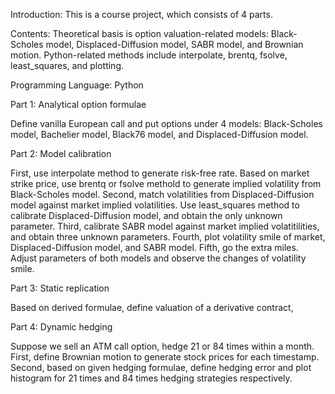 Introduction: This is a course project, which consists of 4 parts. 

Contents: Theoretical basis is option valuation-related models: Black-Scholes model, Displaced-Diffusion model, SABR model, and Brownian motion.
Python-related methods include interpolate, brentq, fsolve, least_squares, and plotting.

Programming Language: Python

Part 1: Analytical option formulae

Define vanilla European call and put options under 4 models: Black-Scholes model, Bachelier model, Black76 model, and Displaced-Diffusion model.

Part 2: Model calibration

First, use interpolate method to generate risk-free rate. Based on market strike price, use brentq or fsolve methold to generate implied volatility from Black-Scholes model. Second, match volatilities from Displaced-Diffusion model against market implied volatilities. Use least_squares method to calibrate Displaced-Diffusion model, and obtain the only unknown parameter. Third, calibrate SABR model against market implied volatitilities, and obtain three unknown parameters. Fourth, plot volatility smile of market, Displaced-Diffusion model, and SABR model. Fifth, go the extra miles. Adjust parameters of both models and observe the changes of volatility smile.

Part 3: Static replication

Based on derived formulae, define valuation of a derivative contract,

Part 4: Dynamic hedging

Suppose we sell an ATM call option, hedge 21 or 84 times within a month. First, define Brownian motion to generate stock prices for each timestamp. Second, based on given hedging formulae, define hedging error and plot histogram for 21 times and 84 times hedging strategies respectively.
